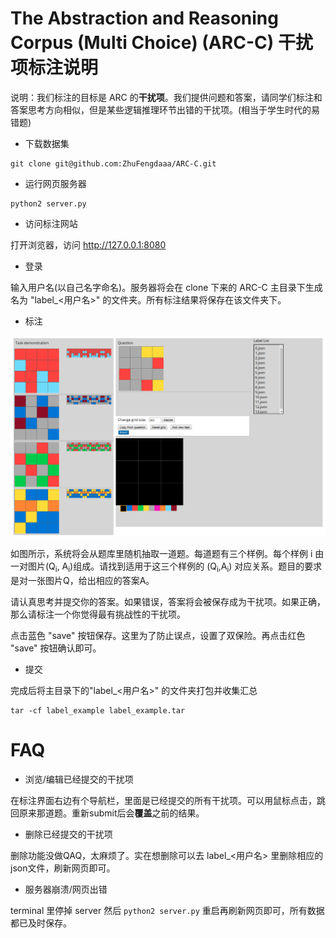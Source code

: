 # The Abstraction and Reasoning Corpus (Multi Choice) (ARC-C) 干扰项标注说明

说明：我们标注的目标是 ARC 的**干扰项**。我们提供问题和答案，请同学们标注和答案思考方向相似，但是某些逻辑推理环节出错的干扰项。(相当于学生时代的易错题)

- 下载数据集

```
git clone git@github.com:ZhuFengdaaa/ARC-C.git
```

- 运行网页服务器

```
python2 server.py
```

- 访问标注网站

打开浏览器，访问 http://127.0.0.1:8080

- 登录

输入用户名(以自己名字命名)。服务器将会在 clone 下来的 ARC-C 主目录下生成名为 "label_<用户名>" 的文件夹。所有标注结果将保存在该文件夹下。

- 标注

![screenshot](./screenshot.png)

如图所示，系统将会从题库里随机抽取一道题。每道题有三个样例。每个样例 i 由一对图片(Q<sub>i</sub>, A<sub>i</sub>)组成。请找到适用于这三个样例的 (Q<sub>i</sub>,A<sub>i</sub>) 对应关系。题目的要求是对一张图片Q，给出相应的答案A。

请认真思考并提交你的答案。如果错误，答案将会被保存成为干扰项。如果正确，那么请标注一个你觉得最有挑战性的干扰项。

点击蓝色 "save" 按钮保存。这里为了防止误点，设置了双保险。再点击红色 "save" 按钮确认即可。

- 提交

完成后将主目录下的"label_<用户名>" 的文件夹打包并收集汇总

```
tar -cf label_example label_example.tar
```

# FAQ

- 浏览/编辑已经提交的干扰项

在标注界面右边有个导航栏，里面是已经提交的所有干扰项。可以用鼠标点击，跳回原来那道题。重新submit后会**覆盖**之前的结果。

- 删除已经提交的干扰项

删除功能没做QAQ，太麻烦了。实在想删除可以去 label_<用户名> 里删除相应的json文件，刷新网页即可。

- 服务器崩溃/网页出错

terminal 里停掉 server 然后  `python2 server.py` 重启再刷新网页即可，所有数据都已及时保存。
